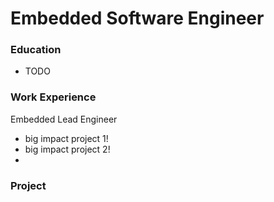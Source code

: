 # Embedded Software Engineer

### Education
- TODO

### Work Experience
Embedded Lead Engineer
- big impact project 1!
- big impact project 2!
- 
### Project
